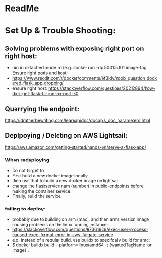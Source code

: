 # ReadMe

# Set Up & Trouble Shooting:
## Solving problems with exposing right port on right host:
* run in detached mode -d (e.g. docker run -dp 5001:5001 image-tag)
Ensure right ports and host:
* https://www.reddit.com/r/docker/comments/6f3idv/noob_question_dockered_flask_app_dropping/
* ensure right host: https://stackoverflow.com/questions/20212894/how-do-i-get-flask-to-run-on-port-80


## Querrying the endpoint:
https://idratherbewriting.com/learnapidoc/docapis_doc_parameters.html


## Deplpoying / Deleting on AWS Lightsail:
https://aws.amazon.com/getting-started/hands-on/serve-a-flask-app/

### When redeploying
* Do not forget to
* First build a new docker image locally
* then use that to build a new docker image on lightsail
* change the flaskservice nam (number) in public-endpoints before making the container service.
* Finally, build the service.


### failing to deploy:
* probably due to building on arm (mac), and then arms version image causing problems on the linux running instance:
* https://stackoverflow.com/questions/67361936/exec-user-process-caused-exec-format-error-in-aws-fargate-service
* e.g. instead of a regular build, use buildx to specifcally build for amd:
* $ docker buildx build --platform=linux/amd64 -t {wantedTagName for Image} .